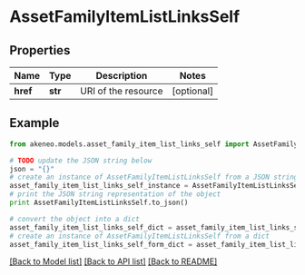 # AssetFamilyItemListLinksSelf


## Properties
Name | Type | Description | Notes
------------ | ------------- | ------------- | -------------
**href** | **str** | URI of the resource | [optional] 

## Example

```python
from akeneo.models.asset_family_item_list_links_self import AssetFamilyItemListLinksSelf

# TODO update the JSON string below
json = "{}"
# create an instance of AssetFamilyItemListLinksSelf from a JSON string
asset_family_item_list_links_self_instance = AssetFamilyItemListLinksSelf.from_json(json)
# print the JSON string representation of the object
print AssetFamilyItemListLinksSelf.to_json()

# convert the object into a dict
asset_family_item_list_links_self_dict = asset_family_item_list_links_self_instance.to_dict()
# create an instance of AssetFamilyItemListLinksSelf from a dict
asset_family_item_list_links_self_form_dict = asset_family_item_list_links_self.from_dict(asset_family_item_list_links_self_dict)
```
[[Back to Model list]](../README.md#documentation-for-models) [[Back to API list]](../README.md#documentation-for-api-endpoints) [[Back to README]](../README.md)


